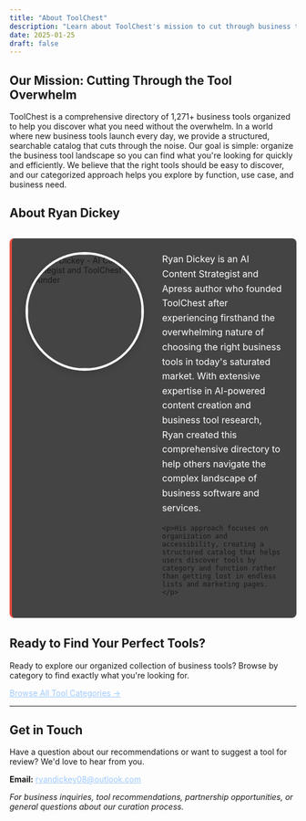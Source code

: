 ```yaml
---
title: "About ToolChest"
description: "Learn about ToolChest's mission to cut through business tool overwhelm with expert-backed curation by AI Content Strategist Ryan Dickey."
date: 2025-01-25
draft: false
---
```


## Our Mission: Cutting Through the Tool Overwhelm

ToolChest is a comprehensive directory of 1,271+ business tools organized to help you discover what you need without the overwhelm. In a world where new business tools launch every day, we provide a structured, searchable catalog that cuts through the noise. Our goal is simple: organize the business tool landscape so you can find what you're looking for quickly and efficiently. We believe that the right tools should be easy to discover, and our categorized approach helps you explore by function, use case, and business need.

## About Ryan Dickey

<div class="about-author">
  <div class="author-photo">
    <img src="/images/ryan-dickey.jpg" alt="Ryan Dickey - AI Content Strategist and ToolChest Founder" class="author-image">
  </div>
  <div class="author-bio">
    <p>Ryan Dickey is an AI Content Strategist and Apress author who founded ToolChest after experiencing firsthand the overwhelming nature of choosing the right business tools in today's saturated market. With extensive expertise in AI-powered content creation and business tool research, Ryan created this comprehensive directory to help others navigate the complex landscape of business software and services.</p>
    
    <p>His approach focuses on organization and accessibility, creating a structured catalog that helps users discover tools by category and function rather than getting lost in endless lists and marketing pages.</p>
  </div>
</div>

<style>
.about-author {
  display: flex;
  gap: 2rem;
  align-items: flex-start;
  margin: 2rem 0;
  padding: 1.5rem;
  background-color: #444444;
  border-radius: 8px;
  border-left: 4px solid #E74C3C;
  overflow: hidden; /* Prevent any content from overflowing the container */
}

.author-photo {
  flex-shrink: 0;
}

.author-image {
  width: 200px;
  height: 200px;
  border-radius: 50%;
  object-fit: cover;
  border: 4px solid #fff;
  box-shadow: 0 4px 12px rgba(0, 0, 0, 0.15);
}

.author-bio {
  flex: 1;
  min-width: 0; /* Allow flex item to shrink below content size */
  overflow-wrap: break-word; /* Handle long words gracefully */
  word-wrap: break-word; /* Legacy browser support */
}

.author-bio p {
  margin: 0 0 1rem 0;
  line-height: 1.6;
  color: #FFFFFF; /* Ensure good contrast on dark background */
  font-size: 16px; /* Ensure consistent font size for all paragraphs */
  font-weight: normal; /* Ensure consistent font weight */
}

.author-bio p:last-child {
  margin-bottom: 0;
}

/* Link styling for better readability on dark background */
a {
  color: #9EC9FF; /* Light blue for good contrast */
  text-decoration: underline;
  transition: color 0.3s ease;
}

a:hover {
  color: #FFFFFF; /* White on hover for emphasis */
  text-decoration: underline;
}

a:visited {
  color: #B8D4FF; /* Slightly different shade for visited links */
}

/* Mobile responsiveness */
@media (max-width: 768px) {
  .about-author {
    flex-direction: column;
    text-align: center;
    gap: 1.5rem;
  }
  
  .author-image {
    width: 150px;
    height: 150px;
    margin: 0 auto;
  }
  
  .author-bio {
    min-width: 0; /* Reset min-width on mobile */
  }
}
</style>

## Ready to Find Your Perfect Tools?

Ready to explore our organized collection of business tools? Browse by category to find exactly what you're looking for.

[Browse All Tool Categories →](/categories/)

---

## Get in Touch

Have a question about our recommendations or want to suggest a tool for review? We'd love to hear from you.

**Email:** [ryandickey08@outlook.com](mailto:ryandickey08@outlook.com)

*For business inquiries, tool recommendations, partnership opportunities, or general questions about our curation process.*